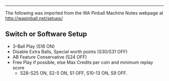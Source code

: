 ***
The following was imported from the WA Pinball Machine Notes webpage at http://wapinball.net/setups/
## Switch or Software Setup
-   3-Ball Play (S16 ON)
-   Disable Extra Balls, Special worth points (S30/S31 OFF)
-   AB Feature Conservative (S24 OFF)
-   Free Play if possible, else Max Credits per coin and minimum replay score
    -   S28-S25 ON, S2-5 ON, S1 OFF, S10-13 ON, S9 OFF.